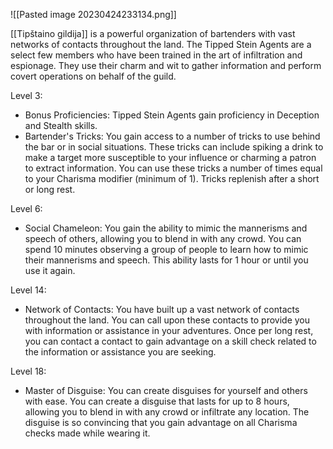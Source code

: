 ![[Pasted image 20230424233134.png]]


[[Tipštaino gildija]] is a powerful organization of bartenders with vast networks of contacts throughout the land. The Tipped Stein Agents are a select few members who have been trained in the art of infiltration and espionage. They use their charm and wit to gather information and perform covert operations on behalf of the guild.

Level 3:

-   Bonus Proficiencies: Tipped Stein Agents gain proficiency in Deception and Stealth skills.
-   Bartender's Tricks: You gain access to a number of tricks to use behind the bar or in social situations. These tricks can include spiking a drink to make a target more susceptible to your influence or charming a patron to extract information. You can use these tricks a number of times equal to your Charisma modifier (minimum of 1). Tricks replenish after a short or long rest.

Level 6:

-   Social Chameleon: You gain the ability to mimic the mannerisms and speech of others, allowing you to blend in with any crowd. You can spend 10 minutes observing a group of people to learn how to mimic their mannerisms and speech. This ability lasts for 1 hour or until you use it again.

Level 14:

-   Network of Contacts: You have built up a vast network of contacts throughout the land. You can call upon these contacts to provide you with information or assistance in your adventures. Once per long rest, you can contact a contact to gain advantage on a skill check related to the information or assistance you are seeking.

Level 18:

-   Master of Disguise: You can create disguises for yourself and others with ease. You can create a disguise that lasts for up to 8 hours, allowing you to blend in with any crowd or infiltrate any location. The disguise is so convincing that you gain advantage on all Charisma checks made while wearing it.